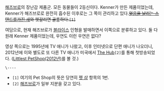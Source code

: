 [해즈브로](%ED%95%B4%EC%A6%88%EB%B8%8C%EB%A1%9C.md)의 장난감 제품군. 모든 동물들이 2등신이다.
Kenner가 만든 제품이었는데, Kenner가 해즈브로로 완전히 흡수된 이후로는 그 쪽이 관리하고 있다.<del>[얼음을 날리는 스탠드를가진 새](%ED%8E%AB%20%EC%83%B5.md)와 헷갈리면 골룸하다.`[1]`</del>

여담으로, 현재 해즈브로가 [블라이스](%EB%B8%94%EB%9D%BC%EC%9D%B4%EC%8A%A4.md) 인형을 발매하면서
이쪽으로 분류하고 있다. 둘 다 원래 Kenner 제품이었는데, 우연도 이런 우연은 없다?

영상 쪽으로는 1995년에 TV 애니가 나왔고, 이후 인터넷으로 단편 애니가 나오더니, 2012년에 이와 별도로 또 다른 TV 애니가
미국에서 [The Hub](The%20Hub.md)`[2]`를 통해 첫방송되었다. ([Littlest PetShop(2012년)](Littlest%20Pet%20Shop%282012%EB%85%84%29.md)를 볼 것.)

`\----`

  * `[1]` 여기의 Pet Shop의 뜻은 당연히 [펫 샵](%ED%8E%AB%20%EC%83%B5.md) 항목의 1번.
  * `[2]` [해즈브로](%ED%95%B4%EC%A6%88%EB%B8%8C%EB%A1%9C.md)가 일부 지분을 갖고 있다.

